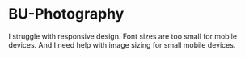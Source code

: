 # BU-Photography
I struggle with responsive design. Font sizes are too small for mobile devices. And I need help with image sizing for small mobile devices.
